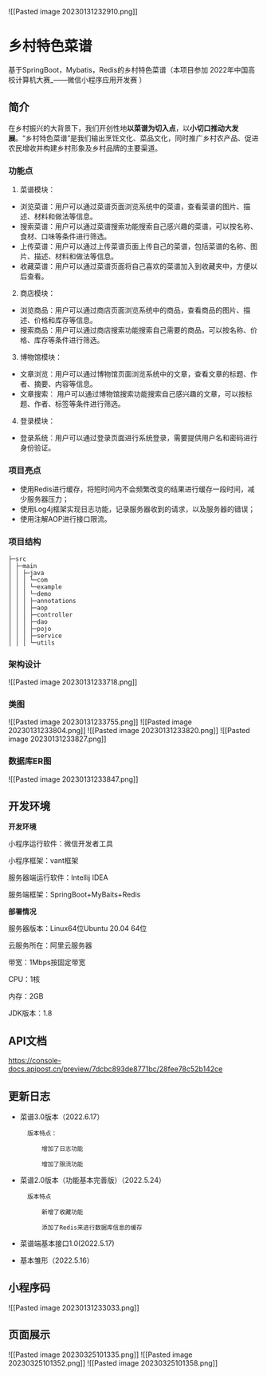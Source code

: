 ![[Pasted image 20230131232910.png]]

# 乡村特色菜谱
基于SpringBoot，Mybatis，Redis的乡村特色菜谱（本项目参加 2022年中国高校计算机大赛_——微信小程序应用开发赛 ）

## 简介
在乡村振兴的大背景下，我们开创性地**以菜谱为切入点**，以**小切口推动大发展**。“乡村特色菜谱”是我们输出烹饪文化、菜品文化，同时推广乡村农产品、促进农民增收并构建乡村形象及乡村品牌的主要渠道。

### 功能点

1.  菜谱模块：

-   浏览菜谱：用户可以通过菜谱页面浏览系统中的菜谱，查看菜谱的图片、描述、材料和做法等信息。
-   搜索菜谱：用户可以通过菜谱搜索功能搜索自己感兴趣的菜谱，可以按名称、食材、口味等条件进行筛选。
-   上传菜谱：用户可以通过上传菜谱页面上传自己的菜谱，包括菜谱的名称、图片、描述、材料和做法等信息。
-   收藏菜谱：用户可以通过菜谱页面将自己喜欢的菜谱加入到收藏夹中，方便以后查看。

2.  商店模块：

-   浏览商品：用户可以通过商店页面浏览系统中的商品，查看商品的图片、描述、价格和库存等信息。
-   搜索商品：用户可以通过商店搜索功能搜索自己需要的商品，可以按名称、价格、库存等条件进行筛选。

3.  博物馆模块：

-    文章浏览：用户可以通过博物馆页面浏览系统中的文章，查看文章的标题、作者、摘要、内容等信息。
-   文章搜索： 用户可以通过博物馆搜索功能搜索自己感兴趣的文章，可以按标题、作者、标签等条件进行筛选。

4.  登录模块：
-   登录系统：用户可以通过登录页面进行系统登录，需要提供用户名和密码进行身份验证。

### 项目亮点
-   使用Redis进行缓存，将短时间内不会频繁改变的结果进行缓存一段时间，减少服务器压力；  
-   使用Log4j框架实现日志功能，记录服务器收到的请求，以及服务器的错误；
-   使用注解AOP进行接口限流。

### 项目结构
```
├─src
│ ├─main
│ │ ├─java
│ │ │ └─com
│ │ │ └─example
│ │ │ └─demo
│ │ │ ├─annotations
│ │ │ ├─aop
│ │ │ ├─controller
│ │ │ ├─dao
│ │ │ ├─pojo
│ │ │ ├─service
│ │ │ └─utils
```

### 架构设计
![[Pasted image 20230131233718.png]]

### 类图
![[Pasted image 20230131233755.png]]
![[Pasted image 20230131233804.png]]
![[Pasted image 20230131233820.png]]
![[Pasted image 20230131233827.png]]

### 数据库ER图
![[Pasted image 20230131233847.png]]

## 开发环境

**开发环境**

小程序运行软件：微信开发者工具

小程序框架：vant框架

服务器端运行软件：Intellij IDEA

服务端框架：SpringBoot+MyBaits+Redis

**部署情况** 

服务器版本：Linux64位Ubuntu 20.04 64位

云服务所在：阿里云服务器

带宽：1Mbps按固定带宽

CPU：1核

内存：2GB

JDK版本：1.8

## API文档
https://console-docs.apipost.cn/preview/7dcbc893de8771bc/28fee78c52b142ce

## 更新日志
- 菜谱3.0版本（2022.6.17）

		版本特点：
			
			增加了日志功能
			
			增加了限流功能

- 菜谱2.0版本（功能基本完善版）（2022.5.24）

		版本特点
		
			新增了收藏功能
			
			添加了Redis来进行数据库信息的缓存

- 菜谱端基本接口1.0(2022.5.17)

-  基本雏形（2022.5.16）

## 小程序码
![[Pasted image 20230131233033.png]]

## 页面展示
![[Pasted image 20230325101335.png]]
![[Pasted image 20230325101352.png]]
![[Pasted image 20230325101358.png]]
